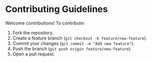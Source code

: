 # Contributing Guidelines

 Welcome contributions! 
To contribute:
1. Fork the repository.
2. Create a feature branch (`git checkout -b feature/new-feature`).
3. Commit your changes (`git commit -m "Add new feature"`).
4. Push the branch (`git push origin feature/new-feature`).
5. Open a pull request.
